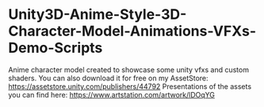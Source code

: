 # Unity3D-Anime-Style-3D-Character-Model-Animations-VFXs-Demo-Scripts
Anime character model created to showcase some unity vfxs and custom shaders.
You can also download it for free on my AssetStore: https://assetstore.unity.com/publishers/44792
Presentations of the assets you can find here: https://www.artstation.com/artwork/lDOqYG
